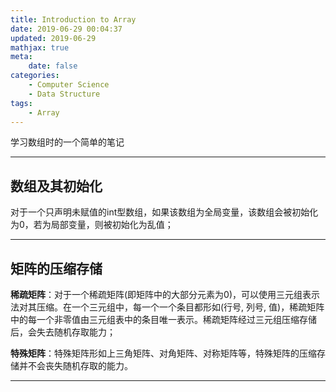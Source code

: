 ```yaml
---
title: Introduction to Array
date: 2019-06-29 00:04:37
updated: 2019-06-29
mathjax: true
meta:
    date: false
categories: 
    - Computer Science
    - Data Structure
tags:
    - Array
---
```


学习数组时的一个简单的笔记

---

<!-- more -->

## 数组及其初始化

对于一个只声明未赋值的int型数组，如果该数组为全局变量，该数组会被初始化为0，若为局部变量，则被初始化为乱值；

---

## 矩阵的压缩存储

**稀疏矩阵**：对于一个稀疏矩阵(即矩阵中的大部分元素为0)，可以使用三元组表示法对其压缩。在一个三元组中，每一个一个条目都形如(行号, 列号, 值)，稀疏矩阵中的每一个非零值由三元组表中的条目唯一表示。稀疏矩阵经过三元组压缩存储后，会失去随机存取能力；

**特殊矩阵**：特殊矩阵形如上三角矩阵、对角矩阵、对称矩阵等，特殊矩阵的压缩存储并不会丧失随机存取的能力。

---
